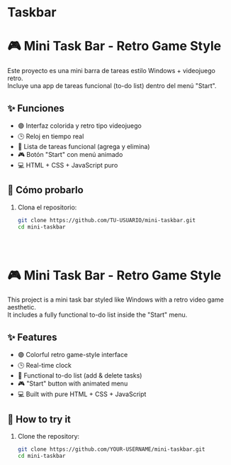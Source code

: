 # Taskbar
# 🎮 Mini Task Bar - Retro Game Style

Este proyecto es una mini barra de tareas estilo Windows + videojuego retro.  
Incluye una app de tareas funcional (to-do list) dentro del menú "Start".

## ✨ Funciones

- 🟣 Interfaz colorida y retro tipo videojuego
- 🕒 Reloj en tiempo real
- 📝 Lista de tareas funcional (agrega y elimina)
- 🎮 Botón "Start" con menú animado
- 💻 HTML + CSS + JavaScript puro

## 🚀 Cómo probarlo

1. Clona el repositorio:
   ```bash
   git clone https://github.com/TU-USUARIO/mini-taskbar.git
   cd mini-taskbar





# 🎮 Mini Task Bar - Retro Game Style

This project is a mini task bar styled like Windows with a retro video game aesthetic.  
It includes a fully functional to-do list inside the "Start" menu.

## ✨ Features

- 🟣 Colorful retro game-style interface  
- 🕒 Real-time clock  
- 📝 Functional to-do list (add & delete tasks)  
- 🎮 "Start" button with animated menu  
- 💻 Built with pure HTML + CSS + JavaScript  

## 🚀 How to try it

1. Clone the repository:
   ```bash
   git clone https://github.com/YOUR-USERNAME/mini-taskbar.git
   cd mini-taskbar
